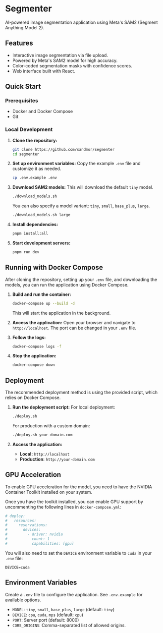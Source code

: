 # Segmenter

AI-powered image segmentation application using Meta's SAM2 (Segment Anything Model 2).

## Features

- Interactive image segmentation via file upload.
- Powered by Meta's SAM2 model for high accuracy.
- Color-coded segmentation masks with confidence scores.
- Web interface built with React.

## Quick Start

### Prerequisites

- Docker and Docker Compose
- Git

### Local Development

1.  **Clone the repository:**

    ```bash
    git clone https://github.com/sandmor/segmenter
    cd segmenter
    ```

2.  **Set up environment variables:**
    Copy the example `.env` file and customize it as needed.

    ```bash
    cp .env.example .env
    ```

3.  **Download SAM2 models:**
    This will download the default `tiny` model.

    ```bash
    ./download_models.sh
    ```

    You can also specify a model variant: `tiny`, `small`, `base_plus`, `large`.

    ```bash
    ./download_models.sh large
    ```

4.  **Install dependencies:**

    ```bash
    pnpm install:all
    ```

5.  **Start development servers:**
    ```bash
    pnpm run dev
    ```

## Running with Docker Compose

After cloning the repository, setting up your `.env` file, and downloading the models, you can run the application using Docker Compose.

1.  **Build and run the container:**

    ```bash
    docker-compose up --build -d
    ```

    This will start the application in the background.

2.  **Access the application:**
    Open your browser and navigate to `http://localhost`. The port can be changed in your `.env` file.

3.  **Follow the logs:**

    ```bash
    docker-compose logs -f
    ```

4.  **Stop the application:**
    ```bash
    docker-compose down
    ```

## Deployment

The recommended deployment method is using the provided script, which relies on Docker Compose.

1.  **Run the deployment script:**
    For local deployment:

    ```bash
    ./deploy.sh
    ```

    For production with a custom domain:

    ```bash
    ./deploy.sh your-domain.com
    ```

2.  **Access the application:**
    - **Local:** `http://localhost`
    - **Production:** `http://your-domain.com`

## GPU Acceleration

To enable GPU acceleration for the model, you need to have the NVIDIA Container Toolkit installed on your system.

Once you have the toolkit installed, you can enable GPU support by uncommenting the following lines in `docker-compose.yml`:

```yaml
# deploy:
#   resources:
#     reservations:
#       devices:
#         - driver: nvidia
#           count: 1
#           capabilities: [gpu]
```

You will also need to set the `DEVICE` environment variable to `cuda` in your `.env` file:

```
DEVICE=cuda
```

## Environment Variables

Create a `.env` file to configure the application. See `.env.example` for available options.

- `MODEL`: `tiny`, `small`, `base_plus`, `large` (default: `tiny`)
- `DEVICE`: `cpu`, `cuda`, `mps` (default: `cpu`)
- `PORT`: Server port (default: 8000)
- `CORS_ORIGINS`: Comma-separated list of allowed origins.
